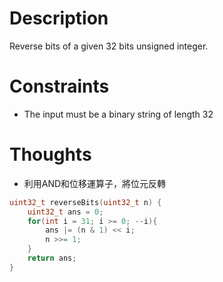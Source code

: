 # Description

Reverse bits of a given 32 bits unsigned integer.

# Constraints

- The input must be a binary string of length 32

# Thoughts

- 利用AND和位移運算子，將位元反轉

```c
uint32_t reverseBits(uint32_t n) {
	uint32_t ans = 0;
	for(int i = 31; i >= 0; --i){
		ans |= (n & 1) << i;
		n >>= 1;
	}
	return ans;
}
```